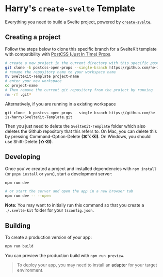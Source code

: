# Harry's `create-svelte` Template

Everything you need to build a Svelte project, powered by [`create-svelte`](https://github.com/sveltejs/kit/tree/master/packages/create-svelte).

## Creating a project

Follow the steps below to clone this specific branch for a SvelteKit template with compatibility with [PostCSS (Just In Time) Props](https://github.com/GoogleChromeLabs/postcss-jit-props).

```bash
# create a new project in the current directory with this specific postcss-open-props branch
git clone -b postcss-open-props --single-branch https://github.com/he-is-harry/SvelteKit-Template.git
# rename the repository name to your workspace name
mv SvelteKit-Template project-name
# enter your new workspace
cd project-name
# Then remove the current git repository from the project by running
rm -rf .git*
```
Alternatively, if you are running in a existing workspace

```
git clone -b postcss-open-props --single-branch https://github.com/he-is-harry/SvelteKit-Template.git
```

Then you just need to delete the `SvelteKit-Template` folder which also deletes the Github repository that this refers to. On Mac, you can delete this by pressing Command-Option-Delete **(⌘⌥⌫)**. On Windows, you should use Shift-Delete **(⇧⌫)**.

## Developing

Once you've created a project and installed dependencies with `npm install` (or `pnpm install` or `yarn`), start a development server:

```bash
npm run dev

# or start the server and open the app in a new browser tab
npm run dev -- --open
```
**Note:** You may want to initially run this command so that you create a `./.svelte-kit` folder for your `tsconfig.json`.

## Building

To create a production version of your app:

```bash
npm run build
```

You can preview the production build with `npm run preview`.

> To deploy your app, you may need to install an [adapter](https://kit.svelte.dev/docs/adapters) for your target environment.
